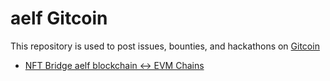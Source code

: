 # aelf Gitcoin


This repository is used to post issues, bounties, and hackathons on [Gitcoin](https://gitcoin.co/aelfproject)

- [NFT Bridge aelf blockchain <-> EVM Chains](https://gitcoin.co/aelfproject/people)
